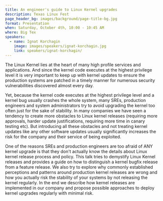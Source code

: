 ```yaml
---
title: An engineer's guide to Linux Kernel upgrades
description: Texas Linux Fest
page_header_bg: images/background/page-title-bg.jpg
format: Presentation
when: Saturday, October 4th, 10:00 - 10:45 AM
where: Big Tex
speakers:
  - name: Ignat Korchagin
    image: images/speakers/ignat-korchagin.jpg
    link: speakers/ignat-korchagin/
---
```


The Linux Kernel lies at the heart of many high profile services and
applications.  And since the kernel code executes at the highest privilege
level it is very important to keep up with kernel updates to ensure the
production systems are patched in a timely manner for numerous security
vulnerabilities discovered almost every day.

Yet, because the kernel code executes at the highest privilege level and a
kernel bug usually crashes the whole system, many SREs, production engineers
and system administrators try to avoid upgrading the kernel too often just for
the sake of stability.  In many companies we have seen a tendency to create
more obstacles to Linux kernel releases (requiring more approvals, harder
update justifications, requiring more time in canary testing etc).  But
introducing all these obstacles and not treating kernel updates like any other
software updates usually significantly increases the risk for the company and
their service of being exploited.

One of the reasons SREs and production engineers are too afraid of ANY kernel
upgrade is that they don't actually know the details about Linux kernel release
process and policy.  This talk tries to demystify Linux Kernel releases and
provides a guide on how to distinguish a kernel bugfix release from a feature
release.  We also try to explore why commonly established perceptions and
patterns around production kernel releases are wrong and how you actually risk
the stability of your systems by not releasing the kernel regularly.  In the
end we describe how kernel releases are implemented in our company and propose
possible approaches to deploy kernel upgrades regularly with minimal risk.

